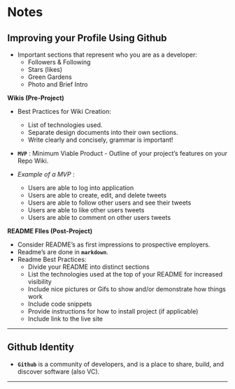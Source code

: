 **Notes**
=========

**Improving your Profile Using Github**
---------------------------------------

-   Important sections that represent who you are as a developer:
    -   Followers & Following
    -   Stars (likes)
    -   Green Gardens
    -   Photo and Brief Intro

**Wikis (Pre-Project)**

-   Best Practices for Wiki Creation:

    -   List of technologies used.
    -   Separate design documents into their own sections.
    -   Write clearly and concisely, grammar is important!

-   **`MVP`** : Minimum Viable Product - Outline of your project’s features on your Repo Wiki.

-   *Example of a MVP* :
    -   Users are able to log into application
    -   Users are able to create, edit, and delete tweets
    -   Users are able to follow other users and see their tweets
    -   Users are able to like other users tweets
    -   Users are able to comment on other users tweets

**README FIles (Post-Project)**

-   Consider README’s as first impressions to prospective employers.
-   Readme’s are done in **`markdown`**.
-   Readme Best Practices:
    -   Divide your README into distinct sections
    -   List the technologies used at the top of your README for increased visibility
    -   Include nice pictures or Gifs to show and/or demonstrate how things work
    -   Include code snippets
    -   Provide instructions for how to install project (if applicable)
    -   Include link to the live site

------------------------------------------------------------------------

**Github Identity**
-------------------

-   **`Github`** is a community of developers, and is a place to share, build, and discover software (also VC).

------------------------------------------------------------------------
